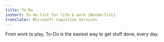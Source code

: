 ```yaml
---
title: To-Do
inshort: To-do list for life & work [Wunderlist]
translator: Microsoft Cognitive Services
---
```


From work to play, To-Do is the easiest way to get stuff done, every day.



